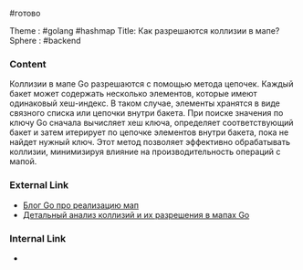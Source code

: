 #готово 

Theme : #golang  #hashmap 
Title: Как разрешаются коллизии в мапе?
Sphere : #backend 

### Content

Коллизии в мапе Go разрешаются с помощью метода цепочек. Каждый бакет может содержать несколько элементов, которые имеют одинаковый хеш-индекс. В таком случае, элементы хранятся в виде связного списка или цепочки внутри бакета. При поиске значения по ключу Go сначала вычисляет хеш ключа, определяет соответствующий бакет и затем итерирует по цепочке элементов внутри бакета, пока не найдет нужный ключ. Этот метод позволяет эффективно обрабатывать коллизии, минимизируя влияние на производительность операций с мапой.

### External Link

- [Блог Go про реализацию мап](https://blog.golang.org/maps)
- [Детальный анализ коллизий и их разрешения в мапах Go](https://dave.cheney.net/2017/01/18/why-is-a-golang-map-mutable)

### Internal Link

- 